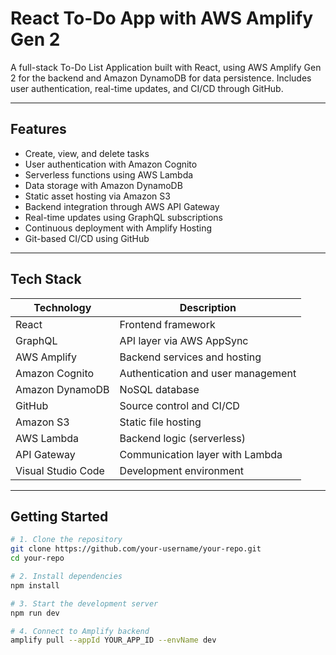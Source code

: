 # React To-Do App with AWS Amplify Gen 2

A full-stack To-Do List Application built with React, using AWS Amplify Gen 2 for the backend and Amazon DynamoDB for data persistence. Includes user authentication, real-time updates, and CI/CD through GitHub.

---

## Features

- Create, view, and delete tasks
- User authentication with Amazon Cognito
- Serverless functions using AWS Lambda
- Data storage with Amazon DynamoDB
- Static asset hosting via Amazon S3
- Backend integration through AWS API Gateway
- Real-time updates using GraphQL subscriptions
- Continuous deployment with Amplify Hosting
- Git-based CI/CD using GitHub

---

## Tech Stack

| Technology      | Description                        |
|------------------|------------------------------------|
| React           | Frontend framework                 |
| GraphQL         | API layer via AWS AppSync          |
| AWS Amplify     | Backend services and hosting       |
| Amazon Cognito  | Authentication and user management |
| Amazon DynamoDB | NoSQL database                     |
| GitHub          | Source control and CI/CD           |
| Amazon S3       | Static file hosting                |
| AWS Lambda      | Backend logic (serverless)         |
| API Gateway     | Communication layer with Lambda    |
| Visual Studio Code | Development environment         |

---

## Getting Started

```bash
# 1. Clone the repository
git clone https://github.com/your-username/your-repo.git
cd your-repo

# 2. Install dependencies
npm install

# 3. Start the development server
npm run dev

# 4. Connect to Amplify backend
amplify pull --appId YOUR_APP_ID --envName dev
